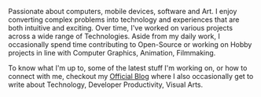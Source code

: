 Passionate about computers, mobile devices, software and Art. I enjoy converting complex problems into technology and experiences that are both intuitive and exciting. Over time, I've worked on various projects across a wide range of Technologies. Aside from my daily work, I occasionally spend time contributing to Open-Source or working on Hobby projects in line with Computer Graphics, Animation, Filmmaking.

To know what I'm up to, some of the latest stuff I'm working on, or how to connect with me, checkout my <a href="https://ronnielutaro.github.io/portfolio/" target="_blank">Official Blog</a> where I also occasionally get to write about Technology, Developer Productivity, Visual Arts.
